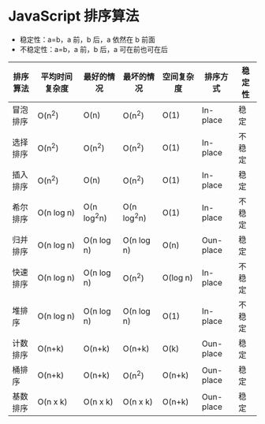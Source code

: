 # JavaScript 排序算法

- 稳定性：a=b，a 前，b 后，a 依然在 b 前面
- 不稳定性：a=b，a 前，b 后，a 可在前也可在后

| 排序算法 | 平均时间复杂度   | 最好的情况            | 最坏的情况            | 空间复杂度 | 排序方式  | 稳定性 |
| -------- | ---------------- | --------------------- | --------------------- | ---------- | --------- | ------ |
| 冒泡排序 | O(n<sup>2</sup>) | O(n)                  | O(n<sup>2</sup>)      | O(1)       | In-place  | 稳定   |
| 选择排序 | O(n<sup>2</sup>) | O(n<sup>2</sup>)      | O(n<sup>2</sup>)      | O(1)       | In-place  | 不稳定 |
| 插入排序 | O(n<sup>2</sup>) | O(n)                  | O(n<sup>2</sup>)      | O(1)       | In-place  | 稳定   |
| 希尔排序 | O(n log n)       | O(n log<sup>2</sup>n) | O(n log<sup>2</sup>n) | O(1)       | In-place  | 不稳定 |
| 归并排序 | O(n log n)       | O(n log n)            | O(n log n)            | O(n)       | Oun-place | 稳定   |
| 快速排序 | O(n log n)       | O(n log n)            | O(n<sup>2</sup>)      | O(log n)   | In-place  | 不稳定 |
| 堆排序   | O(n log n)       | O(n log n)            | O(n log n)            | O(1)       | In-place  | 不稳定 |
| 计数排序 | O(n+k)           | O(n+k)                | O(n+k)                | O(k)       | Oun-place | 稳定   |
| 桶排序   | O(n+k)           | O(n+k)                | O(n<sup>2</sup>)      | O(n+k)     | Oun-place | 稳定   |
| 基数排序 | O(n x k)         | O(n x k)              | O(n x k)              | O(n+k)     | Oun-place | 稳定   |

